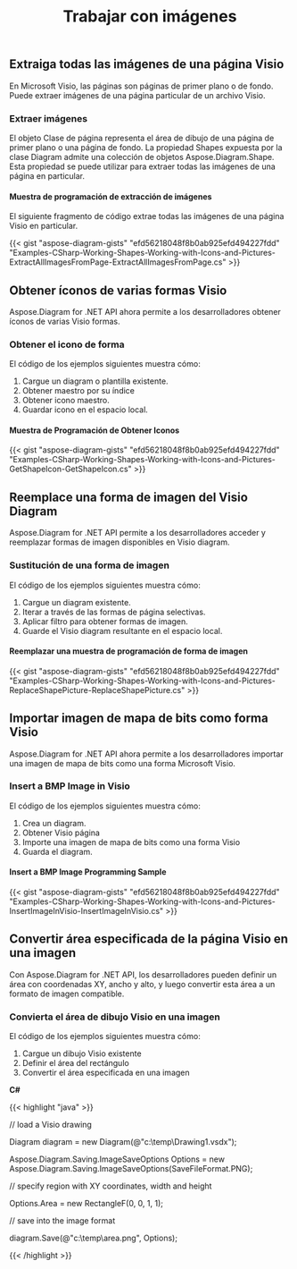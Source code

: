 ﻿---
title: Trabajar con imágenes
type: docs
weight: 60
url: /es/net/working-with-images/
description: Esta sección explica cómo insertar u obtener una imagen de una página visio con Aspose.Diagram.
---
## **Extraiga todas las imágenes de una página Visio**
En Microsoft Visio, las páginas son páginas de primer plano o de fondo. Puede extraer imágenes de una página particular de un archivo Visio.
### **Extraer imágenes**
El objeto Clase de página representa el área de dibujo de una página de primer plano o una página de fondo. La propiedad Shapes expuesta por la clase Diagram admite una colección de objetos Aspose.Diagram.Shape. Esta propiedad se puede utilizar para extraer todas las imágenes de una página en particular.
#### **Muestra de programación de extracción de imágenes**
El siguiente fragmento de código extrae todas las imágenes de una página Visio en particular.

{{< gist "aspose-diagram-gists" "efd56218048f8b0ab925efd494227fdd" "Examples-CSharp-Working-Shapes-Working-with-Icons-and-Pictures-ExtractAllImagesFromPage-ExtractAllImagesFromPage.cs" >}}
## **Obtener íconos de varias formas Visio**
Aspose.Diagram for .NET API ahora permite a los desarrolladores obtener íconos de varias Visio formas.
### **Obtener el icono de forma**
El código de los ejemplos siguientes muestra cómo:

1. Cargue un diagram o plantilla existente.
1. Obtener maestro por su índice
1. Obtener icono maestro.
1. Guardar icono en el espacio local.
#### **Muestra de Programación de Obtener Iconos**
{{< gist "aspose-diagram-gists" "efd56218048f8b0ab925efd494227fdd" "Examples-CSharp-Working-Shapes-Working-with-Icons-and-Pictures-GetShapeIcon-GetShapeIcon.cs" >}}
## **Reemplace una forma de imagen del Visio Diagram**
Aspose.Diagram for .NET API permite a los desarrolladores acceder y reemplazar formas de imagen disponibles en Visio diagram.
### **Sustitución de una forma de imagen**
El código de los ejemplos siguientes muestra cómo:

1. Cargue un diagram existente.
1. Iterar a través de las formas de página selectivas.
1. Aplicar filtro para obtener formas de imagen.
1. Guarde el Visio diagram resultante en el espacio local.
#### **Reemplazar una muestra de programación de forma de imagen**
{{< gist "aspose-diagram-gists" "efd56218048f8b0ab925efd494227fdd" "Examples-CSharp-Working-Shapes-Working-with-Icons-and-Pictures-ReplaceShapePicture-ReplaceShapePicture.cs" >}}
## **Importar imagen de mapa de bits como forma Visio**
Aspose.Diagram for .NET API ahora permite a los desarrolladores importar una imagen de mapa de bits como una forma Microsoft Visio.
### **Insert a BMP Image in Visio**
El código de los ejemplos siguientes muestra cómo:

1. Crea un diagram.
1. Obtener Visio página
1. Importe una imagen de mapa de bits como una forma Visio
1. Guarda el diagram.
#### **Insert a BMP Image Programming Sample**
{{< gist "aspose-diagram-gists" "efd56218048f8b0ab925efd494227fdd" "Examples-CSharp-Working-Shapes-Working-with-Icons-and-Pictures-InsertImageInVisio-InsertImageInVisio.cs" >}}
## **Convertir área especificada de la página Visio en una imagen**
Con Aspose.Diagram for .NET API, los desarrolladores pueden definir un área con coordenadas XY, ancho y alto, y luego convertir esta área a un formato de imagen compatible.
### **Convierta el área de dibujo Visio en una imagen**
El código de los ejemplos siguientes muestra cómo:

1. Cargue un dibujo Visio existente
1. Definir el área del rectángulo
1. Convertir el área especificada en una imagen

**C#**

{{< highlight "java" >}}

 // load a Visio drawing

Diagram diagram = new Diagram(@"c:\temp\Drawing1.vsdx");

Aspose.Diagram.Saving.ImageSaveOptions Options = new Aspose.Diagram.Saving.ImageSaveOptions(SaveFileFormat.PNG);

// specify region with XY coordinates, width and height

Options.Area = new RectangleF(0, 0, 1, 1);

// save into the image format

diagram.Save(@"c:\temp\area.png", Options);

{{< /highlight >}}

